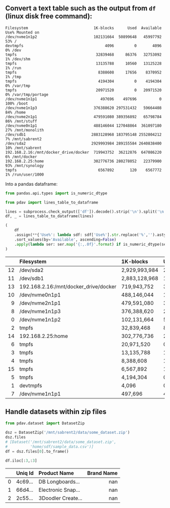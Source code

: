 ## Convert a text table such as the output from `df` (linux disk free command):

```
Filesystem                             1K-blocks      Used  Available Use% Mounted on
/dev/nvme1n1p2                         102131664  50899648   45997792  53% /
devtmpfs                                    4096         0       4096   0% /dev
tmpfs                                   32839468     86376   32753092   1% /dev/shm
tmpfs                                   13135788     10560   13125228   1% /run
tmpfs                                    8388608     17656    8370952   1% /tmp
tmpfs                                    4194304         0    4194304   0% /var/tmp
tmpfs                                   20971520         0   20971520   0% /var/tmp/portage
/dev/nvme1n1p1                            497696    497696          0 100% /boot
/dev/nvme1n1p3                         376388620 297531432   59664408  84% /home
/dev/nvme2n1p1                         479591080 389356892   65798784  86% /mnt/stuff
/dev/nvme0n1p1                         488146044 127048864  361097180  27% /mnt/monolith
/dev/sdb1                             2883128968 183795148 2552804212   7% /mnt/sabrent2
/dev/sda2                             2929993984 289155584 2640838400  10% /mnt/sabrent
192.168.2.16:/mnt/docker_drive/docker  719943752  36212876  647086220   6% /mnt/docker
192.168.2.25:home                      302776736 280278052   22379900  93% /mnt/synology
tmpfs                                    6567892       120    6567772   1% /run/user/1000
```

Into a pandas dataframe:

```python
from pandas.api.types import is_numeric_dtype

from pdav import lines_table_to_dataframe

lines = subprocess.check_output(['df']).decode().strip('\n').split('\n')
df, _ = lines_table_to_dataframe(lines)

(
    df
    .assign(**{'Use%': lambda sdf: sdf['Use%'].str.replace('%','').astype(int)})
    .sort_values(by='Available', ascending=False)
    .apply(lambda ser: ser.map('{:,.0f}'.format) if is_numeric_dtype(ser) else ser)
)
```

|    | Filesystem                            | 1K-blocks     | Used        | Available     |   Use% | Mounted on       |
|---:|:--------------------------------------|:--------------|:------------|:--------------|-------:|:-----------------|
| 12 | /dev/sda2                             | 2,929,993,984 | 289,155,584 | 2,640,838,400 |     10 | /mnt/sabrent     |
| 11 | /dev/sdb1                             | 2,883,128,968 | 183,795,148 | 2,552,804,212 |      7 | /mnt/sabrent2    |
| 13 | 192.168.2.16:/mnt/docker_drive/docker | 719,943,752   | 36,217,096  | 647,082,000   |      6 | /mnt/docker      |
| 10 | /dev/nvme0n1p1                        | 488,146,044   | 127,048,864 | 361,097,180   |     27 | /mnt/monolith    |
|  9 | /dev/nvme2n1p1                        | 479,591,080   | 389,356,892 | 65,798,784    |     86 | /mnt/stuff       |
|  8 | /dev/nvme1n1p3                        | 376,388,620   | 297,533,008 | 59,662,832    |     84 | /home            |
|  0 | /dev/nvme1n1p2                        | 102,131,664   | 50,899,648  | 45,997,792    |     53 | /                |
|  2 | tmpfs                                 | 32,839,468    | 86,376      | 32,753,092    |      1 | /dev/shm         |
| 14 | 192.168.2.25:home                     | 302,776,736   | 280,278,052 | 22,379,900    |     93 | /mnt/synology    |
|  6 | tmpfs                                 | 20,971,520    | 0           | 20,971,520    |      0 | /var/tmp/portage |
|  3 | tmpfs                                 | 13,135,788    | 10,560      | 13,125,228    |      1 | /run             |
|  4 | tmpfs                                 | 8,388,608     | 17,656      | 8,370,952     |      1 | /tmp             |
| 15 | tmpfs                                 | 6,567,892     | 120         | 6,567,772     |      1 | /run/user/1000   |
|  5 | tmpfs                                 | 4,194,304     | 0           | 4,194,304     |      0 | /var/tmp         |
|  1 | devtmpfs                              | 4,096         | 0           | 4,096         |      0 | /dev             |
|  7 | /dev/nvme1n1p1                        | 497,696       | 497,696     | 0             |    100 | /boot            |


## Handle datasets within zip files

```python
from pdav.dataset import DatasetZip

dsz = DatasetZip('/mnt/sabrent2/data/some_dataset.zip')
dsz.files
# [Dataset('/mnt/sabrent2/data/some_dataset.zip',
#          'home/sdf/sample_data.csv')]
df = dsz.files[0].to_frame()

df.iloc[:3,:3]
```

|    | Uniq Id                          | Product Name  |   Brand Name |
|---:|:---------------------------------|:--------------|-------------:|
|  0 | 4c69... | DB Longboards...                                        |          nan |
|  1 | 66d4... | Electronic Snap...                   |          nan |
|  2 | 2c55... | 3Doodler Create... |          nan |
